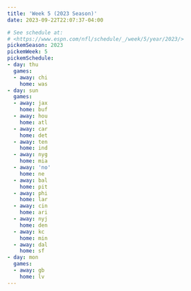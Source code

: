 ```yaml
---
title: 'Week 5 (2023 Season)'
date: 2023-09-22T22:07:37-04:00

# See schedule at:
# <https://www.espn.com/nfl/schedule/_/week/5/year/2023/>
pickemSeason: 2023
pickemWeek: 5
pickemSchedule:
- day: thu
  games:
  - away: chi
    home: was
- day: sun
  games:
  - away: jax
    home: buf
  - away: hou
    home: atl
  - away: car
    home: det
  - away: ten
    home: ind
  - away: nyg
    home: mia
  - away: 'no'
    home: ne
  - away: bal
    home: pit
  - away: phi
    home: lar
  - away: cin
    home: ari
  - away: nyj
    home: den
  - away: kc
    home: min
  - away: dal
    home: sf
- day: mon
  games:
  - away: gb
    home: lv
---
```

